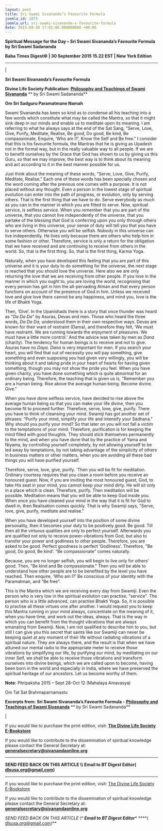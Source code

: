 ```yaml
---
layout: post
title: Sri Swami Sivananda’s Favourite Formula
joomla_id: 1073
joomla_url: sri-swami-sivananda-s-favourite-formula
date: 2015-09-30 17:02:06.000000000 +00:00
---
```

  

















































**Spiritual Message for the Day – Sri Swami Sivananda’s Favourite Formula by Sri Swami Sadananda**

 **Baba Times Digest© | 30 September 2015 15.22 EST | New York Edition**

* * *

| 

**Sri Swami Sivananda’s Favourite Formula**

**Divine Life Society Publication:** [**Philosophy and Teachings of Swami Sivananda**](http://www.dlshq.org/discourse/jun2006.htm) ** by Sri Swami Sadananda**

**Om Sri Sadguru Paramatmane Namah**

Swami Sivananda has been so kind as to condense all his teaching into a few words which constitute what may be called the Mantra, so that it might sink deep in our minds and enable us to meditate upon its meaning. I am referring to what he always says at the end of the Sat Sang, "Serve, Love, Give, Purify, Meditate, Realise, Be good, Do good, Be kind, Be compassionate, Enquire, ‘Who am I?’, Know the Self and Be free." I consider that this is his favourite formula, the Mantras that he is giving as Upadesh not in the formal way, but in the really valuable way to all people. If we are to benefit ourselves by the Grace that God has shown to us by giving us this Guru, so that we may improve, the best way is to think about its meaning and act according to it in the best manner possible for us.

Just think about the meaning of these words, "Serve, Love, Give, Purify, Meditate, Realise." Each one of these words has been specially chosen and the word coming after the previous one comes with a purpose. It is not placed without any thought. Even a person in the lowest stage of spiritual evolution can enter into the path of progress, or evolution, only by serving others. That is the first thing that we have to do. Serve everybody as much as you can in the manner in which you are fitted to serve. Now, spiritual service, is selfless service. When you remember that you are part of the universe, that you cannot live independently of the universe, that you partake of the blessing that God is conferring upon you only through others who are living in this universe, your sense of duty will tell you that you have to serve others. Otherwise you will be selfish. Nobody in this universe can live independently. He lives only because there are others who help him in some fashion or other. Therefore, service is only a return for the obligation that we have received and are continuing to receive from others in the world. So, that is the first thing. So, that is the first thing, Karma Yoga.

Naturally, when you have developed this feeling that you are part of this universe and it is your duty to do something for the universe, the next stage is reached that you should love the universe. Here also we are only returning the love that we are receiving from other people. If you love in the manner in which you ought to, you are loving the world, recognising that every person has got in him the all-pervading Atman and that every person functions on account of the presence of God in him. Unless we received love and give love there cannot be any happiness, and mind you, love is the life of Bhakti Yoga.

Then, ‘Give’. In the Upanishads there is a story that once thunder was heard as "_Da Da Da_" by Asuras, Devas and men. Those who heard the three words, _Da Da Da,_ understood them in their own respective ways. Devas are known for their want of restraint (Dama), and therefore they felt, ‘We must have restraint. We are running towards the enjoyment of pleasures. We must have a little more control.’ And the advice was taken by men as _Dana_ (charity). The tendency for human beings is to receive and not to give. Asuras have no _Daya. Dana_ is very important for men. If you search your heart, you will find that out of necessity you will pay something, give something and even supposing you had given very willingly, you will be thinking about it and taking pride in your heart of hearts for having given something, though you may not show the pride you feel. When you have given charity, you have done something which is quite abnormal for an ordinary being. Therefore, the teaching that is given us is, "Remember you are a human being. Rise above the average human being. Become divine. Give."

When you have done selfless service, have decided to rise above the average human being so that you can make your life divine, then you become fit to proceed further. Therefore, serve, love, give, purify. There you have to think of cleansing your mind. Swamiji has got another set of phrases: "Purify your mind, simplify your life and intensify your Sadhana." Why should you purify your mind? So that later on you will not fall a victim to the temptations of your mind. Therefore, purification is for keeping the mind filled with good thoughts. They should stick themselves permanently to the mind, and when you have done that by the practice of Yama and Niyama, by controlling yourself completely, by not allowing yourself to be led away by temptations, by not taking advantage of the simplicity of others in business matters or other matters, when you are avoiding all these bad things you will have purified yourself.

Therefore, serve, love, give, purify. ‘Then you will be fit for meditation. Ordinary courtesy requires that you clean a room before you receive an honoured guest. Now, if you are inviting the most honoured guest, God, to take His seat in your mind, you cannot keep your mind dirty. He will sit only in a place which is clean. Therefore, purify. Then meditation will be possible. Meditation means that you will be able to keep God inside you. When once you have cleaned your mind in the way that it is fit for God to dwell in, then Realisation comes quickly. That is why Swamiji says, "Serve, love, give, purify, meditate and realise."

When you have developed yourself into the position of some divine personality, then it becomes your duty to be positively good. Be good. Till then all the virtuous qualities are only to perfect yourself. Afterwards you are qualified not only to receive power-vibrations from God, but also to transfer your power and godliness to other people. Therefore, you are asked to be good. Perfect goodness is perfect ‘Godliness’. Therefore, "Be good, Do good, Be kind’. "Be compassionate" comes naturally.

Because, you are no longer selfish, you will begin to live only for others’ good. Then, "Be kind and Be compassionate." Then you will be able to understand how other people are to be benefited by the level you have reached. Then enquire, ‘Who am I?’ Be conscious of your identity with the Paramatman, and "Be free".

This is the Mantra which we are receiving every day from Swamiji. Even the person who is very low in the spiritual evolution can practise, "service". The person who is a little advanced, can practise Bhakti Yoga. So, it is possible to practise all these virtues one after another. I would request you to keep this Mantra running in your mind always, concentrate on the meaning of it, when you have time, and work out the ideas, always. That is the way in which you can benefit from the thought vibrations that are always emanating from Swamiji. Now, I am not qualified to describe him to you, but still I can give you this secret that saints like our Swamiji can never be keeping quiet at any moment of their life without radiating vibrations of a spiritual nature. They are always there, and the result is that when we have attuned our mental radio to the appropriate meter to receive those vibrations by simplifying our life, by purifying our mind, by meditating on our inner Self, we shall be able to receive those vibrations and transform ourselves into divine beings, which we are called upon to become, having been born in the world and especially in India, where we have preserved the spiritual heritage of our ancestors. Let us become worthy of them.

**Note:** Pitripaksha 2015 – Sept 28-Oct 12 (Mahalaya Amavasya)

Om Tat Sat Brahmaparnamastu



**Excerpts from:**  **Sri Swami Sivananda’s Favourite Formula -** [**Philosophy and Teachings of Swami Sivananda**](http://www.dlshq.org/discourse/jun2006.htm) ** by Sri Swami Sadananda**

 |



If you would like to purchase the print edition, visit: **[The Divine Life Society E-Bookstore](http://www.dlshq.org/download/download.htm)**

If you would like to contribute to the dissemination of spiritual knowledge please contact the General Secretary at: [](mailto:%20%3Cscript%20type=%27text/javascript%27%3E%20%3C%21--%20var%20prefix%20=%20%27ma%27%20+%20%27il%27%20+%20%27to%27;%20var%20path%20=%20%27hr%27%20+%20%27ef%27%20+%20%27=%27;%20var%20addy57016%20=%20%27generalsecretary%27%20+%20%27@%27;%20addy57016%20=%20addy57016%20+%20%27sivanandaonline%27%20+%20%27.%27%20+%20%27org%27;%20document.write%28%27%3Ca%20%27%20+%20path%20+%20%27%5C%27%27%20+%20prefix%20+%20%27:%27%20+%20addy57016%20+%20%27%5C%27%3E%27%29;%20document.write%28addy57016%29;%20document.write%28%27%3C%5C/a%3E%27%29;%20//--%3E%5Cn%20%3C/script%3E%3Cscript%20type=%27text/javascript%27%3E%20%3C%21--%20document.write%28%27%3Cspan%20style=%5C%27display:%20none;%5C%27%3E%27%29;%20//--%3E%20%3C/script%3EThis%20email%20address%20is%20being%20protected%20from%20spambots.%20You%20need%20JavaScript%20enabled%20to%20view%20it.%20%3Cscript%20type=%27text/javascript%27%3E%20%3C%21--%20document.write%28%27%3C/%27%29;%20document.write%28%27span%3E%27%29;%20//--%3E%20%3C/script%3E?subject=Contribution%20to%20Dissemination%20of%20Spiritual%20Knowledge) **generalsecretary@sivanandaonline.org**

****

**SEND FEED BACK ON THIS ARTICLE \\\ Email to BT Digest Editor[](mailto:%20%3Cscript%20type=%27text/javascript%27%3E%20%3C%21--%20var%20prefix%20=%20%27ma%27%20+%20%27il%27%20+%20%27to%27;%20var%20path%20=%20%27hr%27%20+%20%27ef%27%20+%20%27=%27;%20var%20addy72654%20=%20%27dlsusa.org%27%20+%20%27@%27;%20addy72654%20=%20addy72654%20+%20%27gmail%27%20+%20%27.%27%20+%20%27com%27;%20document.write%28%27%3Ca%20%27%20+%20path%20+%20%27%5C%27%27%20+%20prefix%20+%20%27:%27%20+%20addy72654%20+%20%27%5C%27%3E%27%29;%20document.write%28addy72654%29;%20document.write%28%27%3C%5C/a%3E%27%29;%20//--%3E%5Cn%20%3C/script%3E%3Cscript%20type=%27text/javascript%27%3E%20%3C%21--%20document.write%28%27%3Cspan%20style=%5C%27display:%20none;%5C%27%3E%27%29;%20//--%3E%20%3C/script%3EThis%20email%20address%20is%20being%20protected%20from%20spambots.%20You%20need%20JavaScript%20enabled%20to%20view%20it.%20%3Cscript%20type=%27text/javascript%27%3E%20%3C%21--%20document.write%28%27%3C/%27%29;%20document.write%28%27span%3E%27%29;%20//--%3E%20%3C/script%3E?subject=DLS%20Posts)( [dlsusa.org@gmail.com](mailto:dlsusa.org@gmail.com))**



* * *



  

If you would like to purchase the print edition, visit: [The Divine Life Society E-Bookstore](http://www.dlshq.org/download/download.htm)

If you would like to contribute to the dissemination of spiritual knowledge please contact the General Secretary at: **[generalsecretary@sivanandaonline.org](mailto:generalsecretary@sivanandaonline.org)**

**SEND FEED BACK ON THIS ARTICLE \\\**  **Email to BT Digest Editor**** [](mailto:%20%3Cscript%20type=%27text/javascript%27%3E%20%3C%21--%20var%20prefix%20=%20%27ma%27%20+%20%27il%27%20+%20%27to%27;%20var%20path%20=%20%27hr%27%20+%20%27ef%27%20+%20%27=%27;%20var%20addy72654%20=%20%27dlsusa.org%27%20+%20%27@%27;%20addy72654%20=%20addy72654%20+%20%27gmail%27%20+%20%27.%27%20+%20%27com%27;%20document.write%28%27%3Ca%20%27%20+%20path%20+%20%27%5C%27%27%20+%20prefix%20+%20%27:%27%20+%20addy72654%20+%20%27%5C%27%3E%27%29;%20document.write%28addy72654%29;%20document.write%28%27%3C%5C/a%3E%27%29;%20//--%3E%5Cn%20%3C/script%3E%3Cscript%20type=%27text/javascript%27%3E%20%3C%21--%20document.write%28%27%3Cspan%20style=%5C%27display:%20none;%5C%27%3E%27%29;%20//--%3E%20%3C/script%3EThis%20email%20address%20is%20being%20protected%20from%20spambots.%20You%20need%20JavaScript%20enabled%20to%20view%20it.%20%3Cscript%20type=%27text/javascript%27%3E%20%3C%21--%20document.write%28%27%3C/%27%29;%20document.write%28%27span%3E%27%29;%20//--%3E%20%3C/script%3E?subject=DLS%20Posts)****( [dlsusa.org@gmail.com](mailto:dlsusa.org@gmail.com))**  
